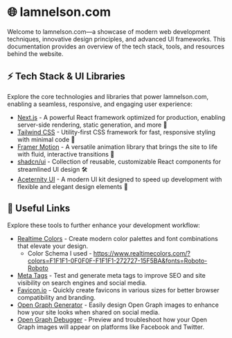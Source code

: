 # 🌐 lamnelson.com

Welcome to lamnelson.com—a showcase of modern web development techniques, innovative design principles, and advanced UI frameworks. This documentation provides an overview of the tech stack, tools, and resources behind the website.

## ⚡ Tech Stack & UI Libraries

Explore the core technologies and libraries that power lamnelson.com, enabling a seamless, responsive, and engaging user experience:

- [Next.js](https://www.nextjs.org/) - A powerful React framework optimized for production, enabling server-side rendering, static generation, and more 🚀
- [Tailwind CSS](https://tailwindcss.com/) - Utility-first CSS framework for fast, responsive styling with minimal code 🎨
- [Framer Motion](https://www.framer.com/motion/) - A versatile animation library that brings the site to life with fluid, interactive transitions 💫
- [shadcn/ui](https://ui.shadcn.com/) - Collection of reusable, customizable React components for streamlined UI design 🛠
- [Aceternity UI](https://ui.aceternity.com/) -  A modern UI kit designed to speed up development with flexible and elegant design elements 🌈

## 🌟 Useful Links

Explore these tools to further enhance your development workflow:

- [Realtime Colors](https://www.realtimecolors.com) - Create modern color palettes and font combinations that elevate your design.
  - Color Schema I used - <https://www.realtimecolors.com/?colors=F1F1F1-0F0F0F-F1F1F1-272727-15F5BA&fonts=Roboto-Roboto>
- [Meta Tags](https://metatags.io) -  Test and generate meta tags to improve SEO and site visibility on search engines and social media.
- [Favicon.io](https://favicon.io/favicon-converter/) - Quickly create favicons in various sizes for better browser compatibility and branding.
- [Open Graph Generator](https://imgsrc.io/) -  Easily design Open Graph images to enhance how your site looks when shared on social media.
- [Open Graph Debugger](https://imgsrc.io/tools/open-graph-debugger) - Preview and troubleshoot how your Open Graph images will appear on platforms like Facebook and Twitter.
